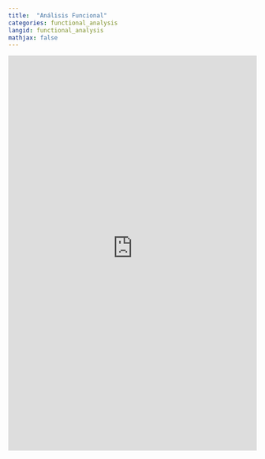 ```yaml
---
title:  "Análisis Funcional"
categories: functional_analysis
langid: functional_analysis
mathjax: false
---
```


<iframe src="https://raw.githubusercontent.com/mathifold/mathifold/master/rec/pdf/analisis_funcional.pdf#view=FitH&toolbar=0&navpanes=0" width="100%" height="800" style="border: 0;" scrolling="no"></iframe>
